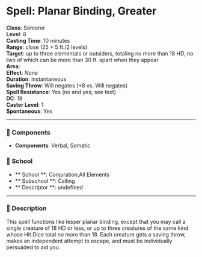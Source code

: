 
# Spell: Planar Binding, Greater
**Class**: Sorcerer  
**Level**: 8  
**Casting Time**: 10 minutes  
**Range**: close (25 + 5 ft./2 levels)  
**Target**: up to three elementals or outsiders, totaling no more than 18 HD, no two of which can be more than 30 ft. apart when they appear  
**Area**:   
**Effect**: _None_  
**Duration**: instantaneous  
**Saving Throw**: Will negates (+8 vs. Will negates)  
**Spell Resistance**: Yes (no and yes; see text)  
**DC**: 18  
**Caster Level**: 1  
**Spontaneous**: Yes

---

### 🔮 Components
- **Components**: Verbal, Somatic

### 🏫 School
- ** School **: Conjuration,All Elements
- ** Subschool **: Calling
- ** Descriptor **: undefined
---

### 📜 Description
This spell functions like lesser planar binding, except that you may call a single creature of 18 HD or less, or up to three creatures of the same kind whose Hit Dice total no more than 18. Each creature gets a saving throw, makes an independent attempt to escape, and must be individually persuaded to aid you.
